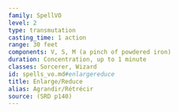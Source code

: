 ```yaml
---
family: SpellVO
level: 2
type: transmutation
casting_time: 1 action
range: 30 feet
components: V, S, M (a pinch of powdered iron)
duration: Concentration, up to 1 minute
classes: Sorcerer, Wizard
id: spells_vo.md#enlargereduce
title: Enlarge/Reduce
alias: Agrandir/Rétrécir
source: (SRD p140)
---
```


